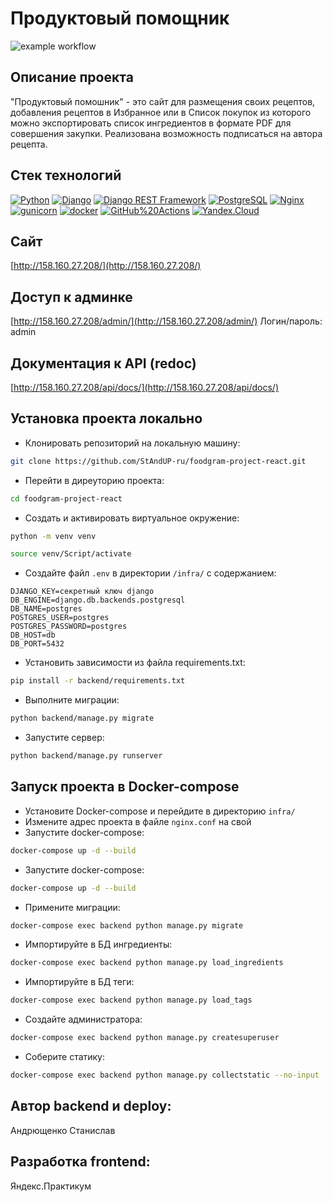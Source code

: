# Продуктовый помощник

![example workflow](https://github.com/StAndUP-ru/foodgram-project-react/actions/workflows/main.yml/badge.svg)

## Описание проекта
"Продуктовый помошник" - это сайт для размещения своих рецептов, добавления рецептов в Избранное или в Список покупок из которого можно экспортировать список ингредиентов в формате PDF для совершения закупки. Реализована возможность подписаться на автора рецепта.

## Стек технологий
[![Python](https://img.shields.io/badge/-Python-464646?style=flat-square&logo=Python)](https://www.python.org/)
[![Django](https://img.shields.io/badge/-Django-464646?style=flat-square&logo=Django)](https://www.djangoproject.com/)
[![Django REST Framework](https://img.shields.io/badge/-Django%20REST%20Framework-464646?style=flat-square&logo=Django%20REST%20Framework)](https://www.django-rest-framework.org/)
[![PostgreSQL](https://img.shields.io/badge/-PostgreSQL-464646?style=flat-square&logo=PostgreSQL)](https://www.postgresql.org/)
[![Nginx](https://img.shields.io/badge/-NGINX-464646?style=flat-square&logo=NGINX)](https://nginx.org/ru/)
[![gunicorn](https://img.shields.io/badge/-gunicorn-464646?style=flat-square&logo=gunicorn)](https://gunicorn.org/)
[![docker](https://img.shields.io/badge/-Docker-464646?style=flat-square&logo=docker)](https://www.docker.com/)
[![GitHub%20Actions](https://img.shields.io/badge/-GitHub%20Actions-464646?style=flat-square&logo=GitHub%20actions)](https://github.com/features/actions)
[![Yandex.Cloud](https://img.shields.io/badge/-Yandex.Cloud-464646?style=flat-square&logo=Yandex.Cloud)](https://cloud.yandex.ru/)

## Сайт
[http://158.160.27.208/](http://158.160.27.208/)

## Доступ к админке
[http://158.160.27.208/admin/](http://158.160.27.208/admin/)
Логин/пароль: admin

## Документация к API (redoc)
[http://158.160.27.208/api/docs/](http://158.160.27.208/api/docs/)

## Установка проекта локально
* Клонировать репозиторий на локальную машину:
```bash
git clone https://github.com/StAndUP-ru/foodgram-project-react.git
```
* Перейти в диреуторию проекта:
```bash
cd foodgram-project-react
```
* Cоздать и активировать виртуальное окружение:
```bash
python -m venv venv
```
```bash
source venv/Script/activate
```
* Cоздайте файл `.env` в директории `/infra/` с содержанием:
```
DJANGO_KEY=секретный ключ django
DB_ENGINE=django.db.backends.postgresql
DB_NAME=postgres
POSTGRES_USER=postgres
POSTGRES_PASSWORD=postgres
DB_HOST=db
DB_PORT=5432
```
* Установить зависимости из файла requirements.txt:
```bash
pip install -r backend/requirements.txt
```
* Выполните миграции:
```bash
python backend/manage.py migrate
```
* Запустите сервер:
```bash
python backend/manage.py runserver
```


## Запуск проекта в Docker-compose
* Установите Docker-compose и перейдите в директорию `infra/`
* Измените адрес проекта в файле `nginx.conf` на свой
* Запустите docker-compose:
```bash
docker-compose up -d --build
```
* Запустите docker-compose:
```bash
docker-compose up -d --build
```
* Примените миграции:
```bash
docker-compose exec backend python manage.py migrate
```
* Импортируйте в БД ингредиенты:
```bash
docker-compose exec backend python manage.py load_ingredients
```
* Импортируйте в БД теги:
```bash
docker-compose exec backend python manage.py load_tags
```
* Создайте администратора:
```bash
docker-compose exec backend python manage.py createsuperuser
```
* Соберите статику:
```bash
docker-compose exec backend python manage.py collectstatic --no-input
```

## Автор backend и deploy:
Андрющенко Станислав

## Разработка frontend:
Яндекс.Практикум
